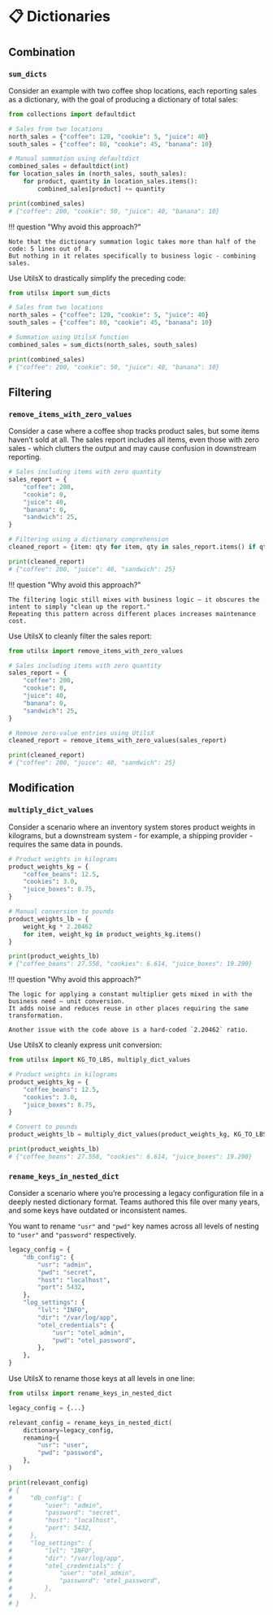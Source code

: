 # 📋 Dictionaries

## Combination

### `sum_dicts`

Consider an example with two coffee shop locations,
each reporting sales as a dictionary, with the goal of
producing a dictionary of total sales:

``` py title="before.py" hl_lines="1 8-11"
from collections import defaultdict

# Sales from two locations
north_sales = {"coffee": 120, "cookie": 5, "juice": 40}
south_sales = {"coffee": 80, "cookie": 45, "banana": 10}

# Manual summation using defaultdict
combined_sales = defaultdict(int)
for location_sales in (north_sales, south_sales):
    for product, quantity in location_sales.items():
        combined_sales[product] += quantity

print(combined_sales)
# {"coffee": 200, "cookie": 50, "juice": 40, "banana": 10}
```
!!! question "Why avoid this approach?"

    Note that the dictionary summation logic takes more than half of the code: 5 lines out of 8.
    But nothing in it relates specifically to business logic - combining sales.

Use UtilsX to drastically simplify the preceding code:

``` py title="after.py" hl_lines="1 8"
from utilsx import sum_dicts

# Sales from two locations
north_sales = {"coffee": 120, "cookie": 5, "juice": 40}
south_sales = {"coffee": 80, "cookie": 45, "banana": 10}

# Summation using UtilsX function
combined_sales = sum_dicts(north_sales, south_sales)

print(combined_sales)
# {"coffee": 200, "cookie": 50, "juice": 40, "banana": 10}
```

## Filtering

### `remove_items_with_zero_values`

Consider a case where a coffee shop tracks product sales, but some items haven’t sold at all.
The sales report includes all items, even those with zero sales - which clutters the output
and may cause confusion in downstream reporting.

``` py title="before.py" hl_lines="11"
# Sales including items with zero quantity
sales_report = {
    "coffee": 200,
    "cookie": 0,
    "juice": 40,
    "banana": 0,
    "sandwich": 25,
}

# Filtering using a dictionary comprehension
cleaned_report = {item: qty for item, qty in sales_report.items() if qty}

print(cleaned_report)
# {"coffee": 200, "juice": 40, "sandwich": 25}
```

!!! question "Why avoid this approach?"

    The filtering logic still mixes with business logic — it obscures the intent to simply "clean up the report."
    Repeating this pattern across different places increases maintenance cost.

Use UtilsX to cleanly filter the sales report:

``` py title="after.py" hl_lines="1 13"
from utilsx import remove_items_with_zero_values

# Sales including items with zero quantity
sales_report = {
    "coffee": 200,
    "cookie": 0,
    "juice": 40,
    "banana": 0,
    "sandwich": 25,
}

# Remove zero-value entries using UtilsX
cleaned_report = remove_items_with_zero_values(sales_report)

print(cleaned_report)
# {"coffee": 200, "juice": 40, "sandwich": 25}
```

## Modification

### `multiply_dict_values`

Consider a scenario where an inventory system stores product weights in kilograms,
but a downstream system - for example, a shipping provider - requires the same data in pounds.

``` py title="before.py" hl_lines="9-12"
# Product weights in kilograms
product_weights_kg = {
    "coffee_beans": 12.5,
    "cookies": 3.0,
    "juice_boxes": 8.75,
}

# Manual conversion to pounds
product_weights_lb = {
    weight_kg * 2.20462
    for item, weight_kg in product_weights_kg.items()
}

print(product_weights_lb)
# {"coffee_beans": 27.558, "cookies": 6.614, "juice_boxes": 19.290}
```

!!! question "Why avoid this approach?"

    The logic for applying a constant multiplier gets mixed in with the business need — unit conversion.
    It adds noise and reduces reuse in other places requiring the same transformation.

    Another issue with the code above is a hard-coded `2.20462` ratio.

Use UtilsX to cleanly express unit conversion:

``` py title="after.py" hl_lines="1 11"
from utilsx import KG_TO_LBS, multiply_dict_values

# Product weights in kilograms
product_weights_kg = {
    "coffee_beans": 12.5,
    "cookies": 3.0,
    "juice_boxes": 8.75,
}

# Convert to pounds
product_weights_lb = multiply_dict_values(product_weights_kg, KG_TO_LBS)

print(product_weights_lb)
# {"coffee_beans": 27.558, "cookies": 6.614, "juice_boxes": 19.290}
```

### `rename_keys_in_nested_dict`

Consider a scenario where you’re processing a legacy configuration file
in a deeply nested dictionary format.
Teams authored this file over many years,
and some keys have outdated or inconsistent names.

You want to rename `"usr"` and `"pwd"` key names across all levels of nesting to
`"user"` and `"password"` respectively.

``` py title="config_example.py" hl_lines="3-4 12-13"
legacy_config = {
    "db_config": {
        "usr": "admin",
        "pwd": "secret",
        "host": "localhost",
        "port": 5432,
    },
    "log_settings": {
        "lvl": "INFO",
        "dir": "/var/log/app",
        "otel_credentials": {
            "usr": "otel_admin",
            "pwd": "otel_password",
        },
    },
}
```

Use UtilsX to rename those keys at all levels in one line:

``` py title="utilsx_workflow.py" hl_lines="1 5-11 16-17 25-26"
from utilsx import rename_keys_in_nested_dict

legacy_config = {...}

relevant_config = rename_keys_in_nested_dict(
    dictionary=legacy_config,
    renaming={
        "usr": "user",
        "pwd": "password",
    },
)

print(relevant_config)
# {
#     "db_config": {
#         "user": "admin",
#         "password": "secret",
#         "host": "localhost",
#         "port": 5432,
#     },
#     "log_settings": {
#         "lvl": "INFO",
#         "dir": "/var/log/app",
#         "otel_credentials": {
#             "user": "otel_admin",
#             "password": "otel_password",
#         },
#     },
# }
```
